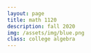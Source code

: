 ```yaml
---
layout: page
title: math 1120
description: fall 2020
img: /assets/img/blue.png
class: college algebra
---
```

